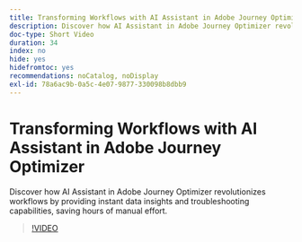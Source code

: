 ```yaml
---
title: Transforming Workflows with AI Assistant in Adobe Journey Optimizer
description: Discover how AI Assistant in Adobe Journey Optimizer revolutionizes workflows by providing instant data insights and troubleshooting capabilities, saving hours of manual effort.
doc-type: Short Video
duration: 34
index: no
hide: yes
hidefromtoc: yes
recommendations: noCatalog, noDisplay
exl-id: 78a6ac9b-0a5c-4e07-9877-330098b8dbb9
---
```

# Transforming Workflows with AI Assistant in Adobe Journey Optimizer

Discover how AI Assistant in Adobe Journey Optimizer revolutionizes workflows by providing instant data insights and troubleshooting capabilities, saving hours of manual effort.

<!-- 65_S653_3442539_33_transforming-workflows-with-ai-assistant-in-adobe-journey-optimizer -->
>[!VIDEO](https://video.tv.adobe.com/v/3458195/?learn=on&enablevpops=true)
